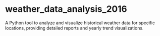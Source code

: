 # weather_data_analysis_2016
A Python tool to analyze and visualize historical weather data for specific locations, providing detailed reports and yearly trend visualizations.
